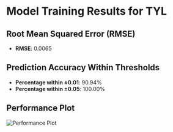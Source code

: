 # Model Training Results for TYL

## Root Mean Squared Error (RMSE)
- **RMSE**: 0.0065

## Prediction Accuracy Within Thresholds
- **Percentage within ±0.01**: 90.94%
- **Percentage within ±0.05**: 100.00%

## Performance Plot
![Performance Plot](../imgs/TYL.png)
